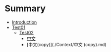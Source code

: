 # Summary

* [Introduction](README.md)
* [Test01](./Context/Test01.md)
	* [Test02](./Context/Test02.md)
		* [中文](./Context/中文.md)
		* [中文(copy)](./Context/中文 (copy).md)